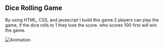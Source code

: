 ## Dice Rolling Game
By using HTML, CSS, and javascript I build this game.2 players can play the game, if the dice rolls to 1 they lose the score. who scores 100 first will win the game.

![Animation](https://user-images.githubusercontent.com/67592311/115957366-98bca080-a51f-11eb-8973-b7eabbc45606.gif)
